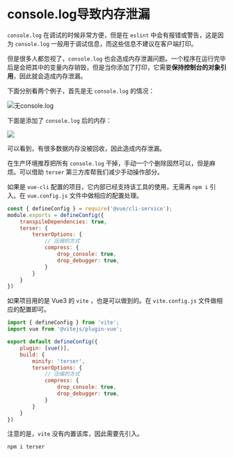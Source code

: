 # console.log导致内存泄漏

`console.log` 在调试的时候非常方便，但是在 `eslint` 中会有报错或警告，这是因为 `console.log` 一般用于调试信息，而这些信息不建议在客户端打印。

但是很多人都忽视了，`console.log` 也会造成内存泄漏问题。一个程序在运行完毕后是会把其中的变量内存销毁，但是当你添加了打印，它需要**保持控制台的对象引用**，因此就会造成内存泄漏。

下面分别看两个例子，首先是无 `console.log` 的情况：

![无console.log](https://pic.imgdb.cn/item/65f85a679f345e8d033e6128.png)

下面是添加了 `console.log` 后的内存：

![](https://pic.imgdb.cn/item/65f85b5d9f345e8d0344da8a.png)

可以看到，有很多数据内存没被回收，因此造成内存泄漏。

在生产环境推荐把所有 `console.log` 干掉，手动一个个删除固然可以，但是麻烦。可以借助 `terser` 第三方库帮我们减少手动操作部分。

如果是 `vue-cli` 配置的项目，它内部已经支持该工具的使用，无需再 `npm i` 引入。在 `vue.config.js` 文件中做相应的配置处理。

```js
const { defineConfig } = require('@vue/cli-service');
module.exports = defineConfig({
    transpileDependencies: true,
    terser: {
        terserOptions: {
            // 压缩的方式
            compress: {
                drop_console: true,
                drop_debugger: true,
            }
        }
    }
})
```

如果项目用的是 Vue3 的 `vite` ，也是可以做到的。在 `vite.config.js` 文件做相应的配置即可。

```js
import { defineConfig } from 'vite';
import vue from '@vitejs/plugin-vue';

export default defineConfig({
    plugin: [vue()],
    build: {
        minify: 'terser',
        terserOptions: {
            // 压缩的方式
            compress: {
                drop_console: true,
                drop_debugger: true,
            }
        }
    }
})
```

注意的是，`vite` 没有内置该库，因此需要先引入。

```bash
npm i terser
```